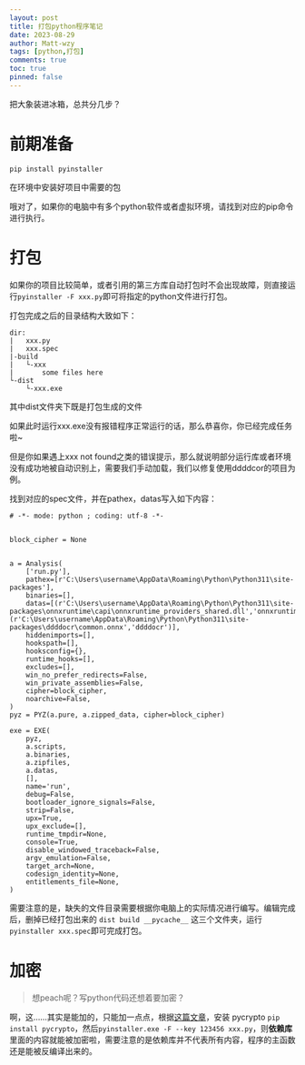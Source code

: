 ```yaml
---
layout: post
title: 打包python程序笔记
date: 2023-08-29
author: Matt-wzy
tags: [python,打包]
comments: true
toc: true
pinned: false
---
```




<!-- more -->

把大象装进冰箱，总共分几步？

<!-- more -->

# 前期准备

`pip install pyinstaller`

在环境中安装好项目中需要的包

哦对了，如果你的电脑中有多个python软件或者虚拟环境，请找到对应的pip命令进行执行。

# 打包

如果你的项目比较简单，或者引用的第三方库自动打包时不会出现故障，则直接运行`pyinstaller -F xxx.py`即可将指定的python文件进行打包。

打包完成之后的目录结构大致如下：

```
dir:
|	xxx.py
|	xxx.spec
|-build
|	└-xxx
|		some files here
└-dist
	└-xxx.exe
```

其中dist文件夹下既是打包生成的文件

如果此时运行xxx.exe没有报错程序正常运行的话，那么恭喜你，你已经完成任务啦~

但是你如果遇上xxx not found之类的错误提示，那么就说明部分运行库或者环境没有成功地被自动识别上，需要我们手动加载，我们以修复使用ddddcor的项目为例。

找到对应的spec文件，并在pathex，datas写入如下内容：

```
# -*- mode: python ; coding: utf-8 -*-


block_cipher = None


a = Analysis(
    ['run.py'],
    pathex=[r'C:\Users\username\AppData\Roaming\Python\Python311\site-packages'],
    binaries=[],
    datas=[(r'C:\Users\username\AppData\Roaming\Python\Python311\site-packages\onnxruntime\capi\onnxruntime_providers_shared.dll','onnxruntime\\capi'),(r'C:\Users\username\AppData\Roaming\Python\Python311\site-packages\ddddocr\common.onnx','ddddocr')],
    hiddenimports=[],
    hookspath=[],
    hooksconfig={},
    runtime_hooks=[],
    excludes=[],
    win_no_prefer_redirects=False,
    win_private_assemblies=False,
    cipher=block_cipher,
    noarchive=False,
)
pyz = PYZ(a.pure, a.zipped_data, cipher=block_cipher)

exe = EXE(
    pyz,
    a.scripts,
    a.binaries,
    a.zipfiles,
    a.datas,
    [],
    name='run',
    debug=False,
    bootloader_ignore_signals=False,
    strip=False,
    upx=True,
    upx_exclude=[],
    runtime_tmpdir=None,
    console=True,
    disable_windowed_traceback=False,
    argv_emulation=False,
    target_arch=None,
    codesign_identity=None,
    entitlements_file=None,
)

```

需要注意的是，缺失的文件目录需要根据你电脑上的实际情况进行编写。编辑完成后，删掉已经打包出来的 `dist build __pycache__` 这三个文件夹，运行`pyinstaller xxx.spec`即可完成打包。

# 加密

> 想peach呢？写python代码还想着要加密？

啊，这……其实是能加的，只能加一点点，根据[这篇文章](https://zhuanlan.zhihu.com/p/109266820)，安装 pycrypto `pip install pycrypto`，然后`pyinstaller.exe -F --key 123456 xxx.py`，则**依赖库**里面的内容就能被加密啦，需要注意的是依赖库并不代表所有内容，程序的主函数还是能被反编译出来的。







